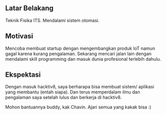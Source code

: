 [//]: # (Ceritakan sedikit tentang latar belakangmu seperti pendidikan terakhir atau pekerjaan sebelumnya)
## Latar Belakang
Teknik Fisika ITS. Mendalami sistem otomasi.

[//]: # (Motivasi apa yang mendorongmu untuk ikut program coding bootcamp di Hacktiv8?)
## Motivasi
Mencoba membuat startup dengan mengembangkan produk IoT namun gagal karena kurang pengalaman. Sekarang mencari jalan lain dengan mendalami skill programming dan masuk dunia profesional terlebih dahulu.

[//]: # (Beri tahu kami, apa yang ingin kamu dapatkan di Hacktiv8 dan apa yang ingin kamu capai setelah lulus dari sini?)
## Ekspektasi
Dengan masuk hacktiv8, saya berharapa bisa membuat sistem/ aplikasi yang membantu (entah siapa). Dan terus memperdalam ilmu dan pengalaman saya setelah lulus dan berkerja di hacktiv8.

[//]: # (Apakah ada hal lain yang ingin disampaikan? Bila ada, kamu bebas untuk menuliskannya)
Mohon bantuannya buddy, kak Chavin. Ajari semua yang kakak bisa :)